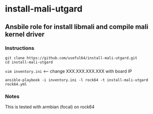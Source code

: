 # install-mali-utgard

## Ansbile role for install libmali and compile mali kernel driver 

### Instructions

```
git clone https://github.com/useful64/install-mali-utgard.git
cd install-mali-utgard
```

`vim inventory.ini` <-- change XXX.XXX.XXX.XXX with board IP

```
ansible-playbook -i inventory.ini -l rock64 -t install-mali-utgard rock64.yml
```
### Notes

This is tested with armbian (focal) on rock64
